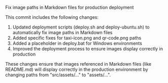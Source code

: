 Fix image paths in Markdown files for production deployment

This commit includes the following changes:

1. Updated deployment scripts (deploy.sh and deploy-ubuntu.sh) to automatically fix image paths in Markdown files
2. Added specific fixes for taxi-icon.png and qr-code.png paths
3. Added a placeholder in deploy.bat for Windows environments
4. Improved the deployment process to ensure images display correctly in production

These changes ensure that images referenced in Markdown files (like README.md) will display correctly in the production environment by changing paths from "src/assets/..." to "assets/...".

